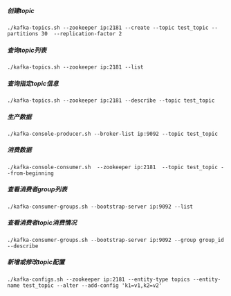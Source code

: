 ##### 创建topic
`./kafka-topics.sh --zookeeper ip:2181 --create --topic test_topic --partitions 30  --replication-factor 2`
##### 查询topic列表
`./kafka-topics.sh --zookeeper ip:2181 --list`
##### 查询指定topic信息
`./kafka-topics.sh --zookeeper ip:2181 --describe --topic test_topic`
##### 生产数据
`./kafka-console-producer.sh --broker-list ip:9092 --topic test_topic`
##### 消费数据
`./kafka-console-consumer.sh  --zookeeper ip:2181  --topic test_topic --from-beginning`
##### 查看消费者group列表
`./kafka-consumer-groups.sh --bootstrap-server ip:9092 --list`
##### 查看消费者topic消费情况
`./kafka-consumer-groups.sh --bootstrap-server ip:9092 --group group_id --describe`
##### 新增或修改topic配置
`./kafka-configs.sh --zookeeper ip:2181 --entity-type topics --entity-name test_topic --alter --add-config 'k1=v1,k2=v2'`